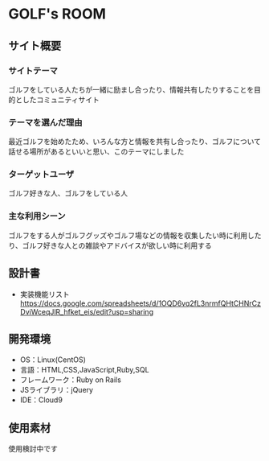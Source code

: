 # GOLF's ROOM

## サイト概要
### サイトテーマ
ゴルフをしている人たちが一緒に励まし合ったり、情報共有したりすることを目的としたコミュニティサイト

### テーマを選んだ理由
最近ゴルフを始めたため、いろんな方と情報を共有し合ったり、ゴルフについて話せる場所があるといいと思い、このテーマにしました

### ターゲットユーザ
ゴルフ好きな人、ゴルフをしている人

### 主な利用シーン
ゴルフをする人がゴルフグッズやゴルフ場などの情報を収集したい時に利用したり、ゴルフ好きな人との雑談やアドバイスが欲しい時に利用する

## 設計書
- 実装機能リスト <br>
https://docs.google.com/spreadsheets/d/1OQD6vq2fL3nrmfQHtCHNrCzDviWceqJlR_hfket_eis/edit?usp=sharing

## 開発環境
- OS：Linux(CentOS)
- 言語：HTML,CSS,JavaScript,Ruby,SQL
- フレームワーク：Ruby on Rails
- JSライブラリ：jQuery
- IDE：Cloud9

## 使用素材
使用検討中です